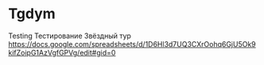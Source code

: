 # Tgdym
Testing
Тестирование Звёздный тур  https://docs.google.com/spreadsheets/d/1D6Hl3d7UQ3CXrOohq6GjU5Ok9kifZoipG1AzVgfGPVg/edit#gid=0
